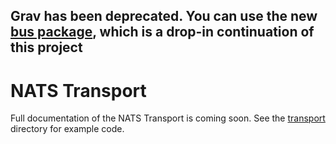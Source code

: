 ## Grav has been deprecated. You can use the new [bus package](https://github.com/suborbital/e2core/tree/main/bus), which is a drop-in continuation of this project

# NATS Transport

Full documentation of the NATS Transport is coming soon. See the [transport](https://github.com/suborbital/grav/blob/main/transport) directory for example code.

